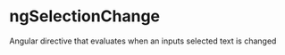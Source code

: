 ngSelectionChange
=================

Angular directive that evaluates when an inputs selected text is changed
